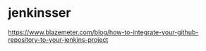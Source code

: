 # jenkinsser

https://www.blazemeter.com/blog/how-to-integrate-your-github-repository-to-your-jenkins-project
